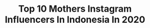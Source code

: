 ---
title: Top 10 Mothers Instagram Influencers In Indonesia In 2020
description: >-
  Find top mothers Instagram influencers in Indonesia in 2020. Most popular hashtags: #stayhome #staysafe #travel #makeup.
platform: Instagram
profiles:
  - username: "arumi_ningsih1"
    fullname: >-
      Arumi ningsih
    location: "Indonesia"
    followers: 28995
    engagement: 300
    commentsToLikes: 0.271033
    id: ck6u0t59qhm2e0j71fn9u5vls
    verified: false
    hashtags: "#dermasterindonesia, #caffinopremiumuser, #indobeautysquad, #love"
  - username: "dewimarlon"
    fullname: >-
      Dewi Sari
    location: "Indonesia"
    followers: 158691
    engagement: 129
    commentsToLikes: 0.048639
    id: ck13alfwuqydm0i19pnozexic
    verified: false
    hashtags: "#khimarsyari, #outfitoftheday, #bismillah, #latelunch"
  - username: "traveltoescapes"
    fullname: >-
      ~Travel
    location: "Indonesia"
    followers: 23924
    engagement: 272
    commentsToLikes: 0.046502
    id: ck5zu2ibg1k5f0i14id81i7c8
    verified: false
    hashtags: "#mombasakenya, #blacktravelers, #dianibeach, #blacktravelculture"
  - username: "jaydekemp12"
    fullname: >-
      jaydekemp12
    location: "Indonesia"
    followers: 9377
    engagement: 734
    commentsToLikes: 0.033278
    id: ck5hjgegdgkxt0i11fwbj91ae
    verified: false
    hashtags: "#longhairdontcare, #balilife, #hai, #weekendgym"
  - username: "prisarianzi"
    fullname: >-
      Prisa Rianzi
    location: "Indonesia"
    followers: 71470
    engagement: 502
    commentsToLikes: 0.010273
    id: ck6tqwlghv0ks0j71rxsvvgsb
    verified: false
    hashtags: "#ootd, #untiltomorrow"
  - username: "tiffofili"
    fullname: >-
      Tiffany Porter
    location: "Indonesia"
    followers: 25317
    engagement: 172
    commentsToLikes: 0.056136
    id: ck5qeiv2b0ph90i115lq1vpx7
    verified: true
    hashtags: "#sleepislife, #hometeam, #chibaby, #twinning"
  - username: "mommymemejeans"
    fullname: >-
      Carly G.
    location: "Indonesia"
    followers: 21336
    engagement: 652
    commentsToLikes: 0.072530
    id: ck5ccrn0ehvtt0i11n4dcewd8
    verified: false
    hashtags: "#momswhoswear, #sahmprobs, #toddlergram, #whatscreenlimits"
  - username: "evahorvathofficial"
    fullname: >-
      Horváth Éva
    location: "Indonesia"
    followers: 158030
    engagement: 169
    commentsToLikes: 0.020499
    id: ck5zo6sw1pvzs0i14gbrze6ss
    verified: true
    hashtags: "#bestplacetogo, #visitbali, #imissingbali, #pampersnapok"
  - username: "manodelia"
    fullname: >-
      Manohara Odelia
    location: "Indonesia"
    followers: 217268
    engagement: 185
    commentsToLikes: 0.017088
    id: ck5c7v7pk89200i116uoplnqy
    verified: true
    hashtags: "#stopwildlifetrade, #wildlifeaidnetwork, #primaterehabilitation, #jaanrescue"
  - username: "yasminehany"
    fullname: >-
      YASMINE HANY
    location: "Indonesia"
    followers: 11902
    engagement: 893
    commentsToLikes: 0.008874
    id: ck600rh0ve4t50i14zgbarfzh
    verified: false
    hashtags: "#balimemories, #herbalessences, #freefrom, #ad"
---